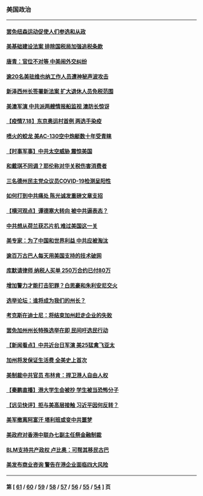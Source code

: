 ### 美国政治
---
#### [罢免纽森运动促使人们参选和从政](../../pages/ncid1078159/n13097871.md) 
#### [美基础建设法案 排除国税局加强追税条款](../../pages/ncid1078159/n13097246.md) 
#### [唐青：官位不对等 中美闹外交纠纷](../../pages/ncid1078159/n13097723.md) 
#### [逾20名美驻维也纳工作人员遭神秘声波攻击](../../pages/ncid1078159/n13097477.md) 
#### [新泽西州长签署新法案 扩大退休人员免税范围](../../pages/ncid1078159/n13097612.md) 
#### [美澳军演 中共派两艘情报船监视 澳防长惊讶](../../pages/ncid1078159/n13097237.md) 
#### [【疫情7.18】东京奥运村首例 两选手染疫](../../pages/ncid1078159/n13096752.md) 
#### [喷火的蛟龙 美AC-130空中炮艇数十年受青睐](../../pages/ncid1078159/n13085066.md) 
#### [【时事军事】中共太空威胁 震惊美国](../../pages/ncid1078159/n13094978.md) 
#### [和戴琪不同调？耶伦称对华关税伤害消费者](../../pages/ncid1078159/n13096051.md) 
#### [三名德州民主党众议员COVID-19检测呈阳性](../../pages/ncid1078159/n13095996.md) 
#### [如何打到中共痛处 陈光诚发重磅文章支招](../../pages/ncid1078159/n13096014.md) 
#### [【横河观点】谭德塞大转向 被中共逼表态？](../../pages/ncid1078159/n13096096.md) 
#### [中共想从荷兰获芯片机 难过美国这一关](../../pages/ncid1078159/n13095864.md) 
#### [美专家：为了中国和世界利益 中共应被淘汰](../../pages/ncid1078159/n13082858.md) 
#### [逾百万古巴人每天用美国支持的技术破网](../../pages/ncid1078159/n13095873.md) 
#### [库默请律师 纳税人买单 250万合约已付80万](../../pages/ncid1078159/n13094849.md) 
#### [增加警力才能打击犯罪？白思豪和朱利安尼交火](../../pages/ncid1078159/n13094837.md) 
#### [选举论坛：谁将成为我们的州长？](../../pages/ncid1078159/n13094684.md) 
#### [考克斯在迪士尼：将结束加州赶走企业的失败](../../pages/ncid1078159/n13094701.md) 
#### [罢免加州州长特殊选举在即 民间吁选民行动](../../pages/ncid1078159/n13094649.md) 
#### [【新闻看点】中共近台日军演 美25猛禽飞亚太](../../pages/ncid1078159/n13094168.md) 
#### [加州将发保证生活费 全美史上首次](../../pages/ncid1078159/n13094600.md) 
#### [美制裁中共官员 布林肯：捍卫港人自由人权](../../pages/ncid1078159/n13094295.md) 
#### [【秦鹏直播】港大学生会被抄 学生被当恐怖分子](../../pages/ncid1078159/n13094364.md) 
#### [【远见快评】拒与美高层接触 习近平因何反转？](../../pages/ncid1078159/n13094320.md) 
#### [美军撤离阿富汗 塔利班或变中共噩梦](../../pages/ncid1078159/n13094370.md) 
#### [美政府对香港中联办七副主任祭金融制裁](../../pages/ncid1078159/n13093952.md) 
#### [BLM支持共产政权 卢比奥：可帮其移民古巴](../../pages/ncid1078159/n13093807.md) 
#### [美发布商业咨询 警告在港企业面临四大风险](../../pages/ncid1078159/n13093863.md) 

---
#### 第 [ [61](./61.md) / [60](./60.md) / [59](./59.md) / [58](./58.md) / [57](./57.md) / [56](./56.md) / [55](./55.md) / [54](./54.md) ] 页

